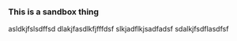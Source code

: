 ### This is a sandbox thing

asldkjfslsdffsd
dlakjfasdlkfjfffdsf
slkjadflkjsadfadsf
sdalkjfsdflasdfsf